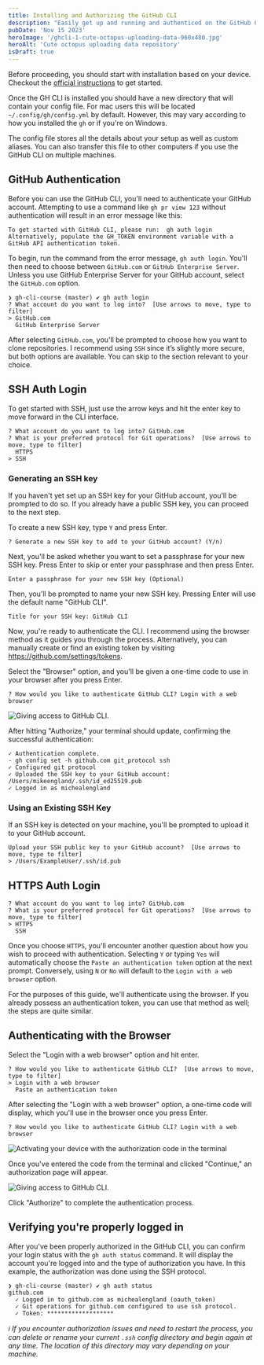 ```yaml
---
title: Installing and Authorizing the GitHub CLI
description: "Easily get up and running and authenticed on the GitHub CLI."
pubDate: 'Nov 15 2023'
heroImage: '/ghcli-1-cute-octopus-uploading-data-960x480.jpg'
heroAlt: 'Cute octopus uploading data repository'
isDraft: true
---
```


Before proceeding, you should start with installation based on your device. Checkout the [official instructions](https://github.com/cli/cli#installation) to get started.

Once the GH CLI is installed you should have a new directory that will contain your config file. For mac users this will be located `~/.config/gh/config.yml` by default. However, this may vary according to how you installed the `gh` or if you're on Windows.

The config file stores all the details about your setup as well as custom aliases. You can also transfer this file to other computers if you use the GitHub CLI on multiple machines.

## GitHub Authentication
Before you can use the GitHub CLI, you'll need to authenticate your GitHub account. Attempting to use a command like `gh pr view 123` without authentication will result in an error message like this:

```shell
To get started with GitHub CLI, please run:  gh auth login
Alternatively, populate the GH_TOKEN environment variable with a GitHub API authentication token.
```

To begin, run the command from the error message, `gh auth login`. You'll then need to choose between `GitHub.com` or `GitHub Enterprise Server`. Unless you use GitHub Enterprise Server for your GitHub account, select the `GitHub.com` option.

```shell
❯ gh-cli-course (master) ✔ gh auth login
? What account do you want to log into?  [Use arrows to move, type to filter]
> GitHub.com
  GitHub Enterprise Server
```

After selecting `GitHub.com`, you'll be prompted to choose how you want to clone repositories. I recommend using `SSH` since it’s slightly more secure, but both options are available. You can skip to the section relevant to your choice.

## SSH Auth Login
To get started with SSH, just use the arrow keys and hit the enter key to move forward in the CLI interface.

```shell
? What account do you want to log into? GitHub.com
? What is your preferred protocol for Git operations?  [Use arrows to move, type to filter]
  HTTPS
> SSH
```

### Generating an SSH key
If you haven't yet set up an SSH key for your GitHub account, you'll be prompted to do so. If you already have a public SSH key, you can proceed to the next step.

To create a new SSH key, type `Y` and press Enter.

```shell
? Generate a new SSH key to add to your GitHub account? (Y/n)
```

Next, you'll be asked whether you want to set a passphrase for your new SSH key. Press Enter to skip or enter your passphrase and then press Enter.

```shell
Enter a passphrase for your new SSH key (Optional)
```

Then, you'll be prompted to name your new SSH key. Pressing Enter will use the default name "GitHub CLI".

```shell
Title for your SSH key: GitHub CLI
```

Now, you're ready to authenticate the CLI. I recommend using the browser method as it guides you through the process. Alternatively, you can manually create or find an existing token by visiting https://github.com/settings/tokens.

Select the "Browser" option, and you'll be given a one-time code to use in your browser after you press Enter.

```shell
? How would you like to authenticate GitHub CLI? Login with a web browser
```
![Giving access to GitHub CLI.](./assets/ghcli-1-access-auth.png)

After hitting "Authorize," your terminal should update, confirming the successful authentication:

```shell
✓ Authentication complete.
- gh config set -h github.com git_protocol ssh
✓ Configured git protocol
✓ Uploaded the SSH key to your GitHub account: /Users/mikeengland/.ssh/id_ed25519.pub
✓ Logged in as michealengland
```

### Using an Existing SSH Key
If an SSH key is detected on your machine, you'll be prompted to upload it to your GitHub account.

```shell
Upload your SSH public key to your GitHub account?  [Use arrows to move, type to filter]
> /Users/ExampleUser/.ssh/id.pub
```

## HTTPS Auth Login
```shell
? What account do you want to log into? GitHub.com
? What is your preferred protocol for Git operations?  [Use arrows to move, type to filter]
> HTTPS
  SSH
```

Once you choose `HTTPS`, you'll encounter another question about how you wish to proceed with authentication. Selecting `Y` or typing `Yes` will automatically choose the `Paste an authentication token` option at the next prompt. Conversely, using `N` or `No` will default to the `Login with a web browser` option.

For the purposes of this guide, we'll authenticate using the browser. If you already possess an authentication token, you can use that method as well; the steps are quite similar.

## Authenticating with the Browser
Select the "Login with a web browser" option and hit enter.

```shell
? How would you like to authenticate GitHub CLI?  [Use arrows to move, type to filter]
> Login with a web browser
  Paste an authentication token
```

After selecting the "Login with a web browser" option, a one-time code will display, which you'll use in the browser once you press Enter.

```shell
? How would you like to authenticate GitHub CLI? Login with a web browser
```

![Activating your device with the authorization code in the terminal](./assets/ghcli-1-device-activation.png)

Once you've entered the code from the terminal and clicked "Continue," an authorization page will appear.

![Giving access to GitHub CLI.](./assets/ghcli-1-access-auth.png)

Click "Authorize" to complete the authentication process.

## Verifying you're properly logged in
After you've been properly authorized in the GitHub CLI, you can confirm your login status with the `gh auth status` command. It will display the account you're logged into and the type of authorization you have. In this example, the authorization was done using the SSH protocol.

```shell
❯ gh-cli-course (master) ✔ gh auth status
github.com
  ✓ Logged in to github.com as michealengland (oauth_token)
  ✓ Git operations for github.com configured to use ssh protocol.
  ✓ Token: *******************
```

_ℹ️  If you encounter authorization issues and need to restart the process, you can delete or rename your current `.ssh` config directory and begin again at any time. The location of this directory may vary depending on your machine._
